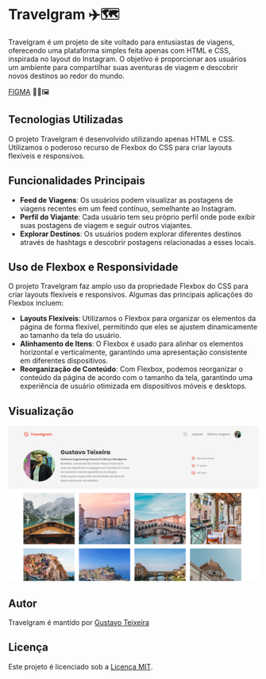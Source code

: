 # Travelgram ✈️🗺️

Travelgram é um projeto de site voltado para entusiastas de viagens, oferecendo uma plataforma simples feita apenas com HTML e CSS, inspirada no layout do Instagram. O objetivo é proporcionar aos usuários um ambiente para compartilhar suas aventuras de viagem e descobrir novos destinos ao redor do mundo.

[FIGMA](https://www.figma.com/community/file/1360315496868719817/perfil-de-viagens) 👨‍🎨🖼️

## Tecnologias Utilizadas

O projeto Travelgram é desenvolvido utilizando apenas HTML e CSS. Utilizamos o poderoso recurso de Flexbox do CSS para criar layouts flexíveis e responsivos.

## Funcionalidades Principais

- **Feed de Viagens**: Os usuários podem visualizar as postagens de viagens recentes em um feed contínuo, semelhante ao Instagram.
- **Perfil do Viajante**: Cada usuário tem seu próprio perfil onde pode exibir suas postagens de viagem e seguir outros viajantes.
- **Explorar Destinos**: Os usuários podem explorar diferentes destinos através de hashtags e descobrir postagens relacionadas a esses locais.

## Uso de Flexbox e Responsividade

O projeto Travelgram faz amplo uso da propriedade Flexbox do CSS para criar layouts flexíveis e responsivos. Algumas das principais aplicações do Flexbox incluem:

- **Layouts Flexíveis**: Utilizamos o Flexbox para organizar os elementos da página de forma flexível, permitindo que eles se ajustem dinamicamente ao tamanho da tela do usuário.
- **Alinhamento de Itens**: O Flexbox é usado para alinhar os elementos horizontal e verticalmente, garantindo uma apresentação consistente em diferentes dispositivos.
- **Reorganização de Conteúdo**: Com Flexbox, podemos reorganizar o conteúdo da página de acordo com o tamanho da tela, garantindo uma experiência de usuário otimizada em dispositivos móveis e desktops.

## Visualização

![Preview do FIGMA](https://raw.githubusercontent.com/taylosstls/mba-rocket/main/mod-1/projeto-travelgram/travelgram-shoot.png)

## Autor

Travelgram é mantido por [Gustavo Teixeira](https://github.com/taylosstls)

## Licença

Este projeto é licenciado sob a [Licença MIT](https://opensource.org/licenses/MIT).
